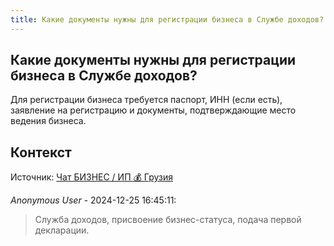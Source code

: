 ```yaml
---
title: Какие документы нужны для регистрации бизнеса в Службе доходов?
---
```


## Какие документы нужны для регистрации бизнеса в Службе доходов?

Для регистрации бизнеса требуется паспорт, ИНН (если есть), заявление на регистрацию и документы, подтверждающие место ведения бизнеса.

## Контекст

Источник: [Чат БИЗНЕС / ИП 💰 Грузия](https://t.me/ip_ge)

_Anonymous User_ - 2024-12-25 16:45:11:

> Служба доходов, присвоение бизнес-статуса, подача первой декларации.
